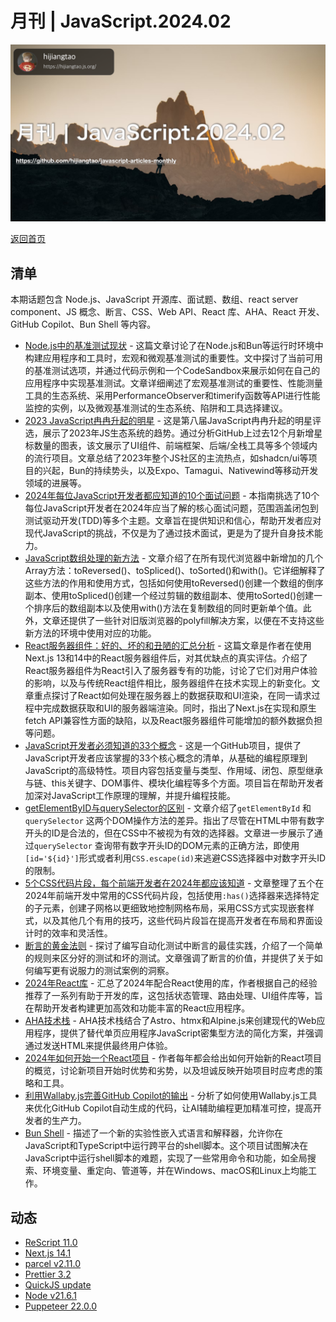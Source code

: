 # 月刊 | JavaScript.2024.02

![](./img/02.png )

[返回首页](https://github.com/hijiangtao/javascript-articles-monthly)

## 清单

本期话题包含 Node.js、JavaScript 开源库、面试题、数组、react server component、JS 概念、断言、CSS、Web API、React 库、AHA、React 开发、GitHub Copilot、Bun Shell 等内容。

* [Node.js中的基准测试现状](https://www.webpro.nl/articles/the-state-of-benchmarking-in-nodejs) - 这篇文章讨论了在Node.js和Bun等运行时环境中构建应用程序和工具时，宏观和微观基准测试的重要性。文中探讨了当前可用的基准测试选项，并通过代码示例和一个CodeSandbox来展示如何在自己的应用程序中实现基准测试。文章详细阐述了宏观基准测试的重要性、性能测量工具的生态系统、采用PerformanceObserver和timerify函数等API进行性能监控的实例，以及微观基准测试的生态系统、陷阱和工具选择建议。
* [2023 JavaScript冉冉升起的明星](https://risingstars.js.org/2023/en) - 这是第八届JavaScript冉冉升起的明星评选，展示了2023年JS生态系统的趋势。通过分析GitHub上过去12个月新增星标数量的图表，该文展示了UI组件、前端框架、后端/全栈工具等多个领域内的流行项目。文章总结了2023年整个JS社区的主流热点，如shadcn/ui等项目的兴起，Bun的持续势头，以及Expo、Tamagui、Nativewind等移动开发领域的进展等。
* [2024年每位JavaScript开发者都应知道的10个面试问题](https://medium.com/javascript-scene/10-interview-questions-every-javascript-developer-should-know-in-2024-c1044bcb0dfb) - 本指南挑选了10个每位JavaScript开发者在2024年应当了解的核心面试问题，范围涵盖闭包到测试驱动开发(TDD)等多个主题。文章旨在提供知识和信心，帮助开发者应对现代JavaScript的挑战，不仅是为了通过技术面试，更是为了提升自身技术能力。
* [JavaScript数组处理的新方法](https://12daysofweb.dev/2023/new-js-array-methods/) - 文章介绍了在所有现代浏览器中新增加的几个Array方法：toReversed()、toSpliced()、toSorted()和with()。它详细解释了这些方法的作用和使用方式，包括如何使用toReversed()创建一个数组的倒序副本、使用toSpliced()创建一个经过剪辑的数组副本、使用toSorted()创建一个排序后的数组副本以及使用with()方法在复制数组的同时更新单个值。此外，文章还提供了一些针对旧版浏览器的polyfill解决方案，以便在不支持这些新方法的环境中使用对应的功能。
* [React服务器组件：好的、坏的和丑陋的汇总分析](https://www.mayank.co/blog/react-server-components/) - 这篇文章是作者在使用Next.js 13和14中的React服务器组件后，对其优缺点的真实评估。介绍了React服务器组件为React引入了服务器专有的功能，讨论了它们对用户体验的影响，以及与传统React组件相比，服务器组件在技术实现上的新变化。文章重点探讨了React如何处理在服务器上的数据获取和UI渲染，在同一请求过程中完成数据获取和UI的服务器端渲染。同时，指出了Next.js在实现和原生fetch API兼容性方面的缺陷，以及React服务器组件可能增加的额外数据负担等问题。
* [JavaScript开发者必须知道的33个概念](https://github.com/leonardomso/33-js-concepts#-table-of-contents) - 这是一个GitHub项目，提供了JavaScript开发者应该掌握的33个核心概念的清单，从基础的编程原理到JavaScript的高级特性。项目内容包括变量与类型、作用域、闭包、原型继承与链、this关键字、DOM事件、模块化编程等多个方面。项目旨在帮助开发者加深对JavaScript工作原理的理解，并提升编程技能。
* [getElementByID与querySelector的区别](https://kiru.io/til/entries/2024-01-16-javaScript-difference-querySelector-and-getElementById/) - 文章介绍了`getElementById` 和 `querySelector` 这两个DOM操作方法的差异。指出了尽管在HTML中带有数字开头的ID是合法的，但在CSS中不被视为有效的选择器。文章进一步展示了通过`querySelector` 查询带有数字开头ID的DOM元素的正确方法，即使用`[id='${id}']`形式或者利用`CSS.escape(id)`来逃避CSS选择器中对数字开头ID的限制。
* [5个CSS代码片段，每个前端开发者在2024年都应该知道](https://web.dev/articles/5-css-snippets-every-front-end-developer-should-know-in-2024?hl=zh-cn) - 文章整理了五个在2024年前端开发中常用的CSS代码片段，包括使用`:has()`选择器来选择特定的子元素，创建子网格以更细致地控制网格布局，采用CSS方式实现嵌套样式，以及其他几个有用的技巧，这些代码片段旨在提高开发者在布局和界面设计时的效率和灵活性。
* [断言的黄金法则](https://www.epicweb.dev/the-golden-rule-of-assertions) - 探讨了编写自动化测试中断言的最佳实践，介绍了一个简单的规则来区分好的测试和坏的测试。文章强调了断言的价值，并提供了关于如何编写更有说服力的测试案例的洞察。
* [2024年React库](https://www.robinwieruch.de/react-libraries/) - 汇总了2024年配合React使用的库，作者根据自己的经验推荐了一系列有助于开发的库，这包括状态管理、路由处理、UI组件库等，旨在帮助开发者构建更加高效和功能丰富的React应用程序。
* [AHA技术栈](https://ahastack.dev/) - AHA技术栈结合了Astro、htmx和Alpine.js来创建现代的Web应用程序，提供了替代单页应用程序JavaScript密集型方法的简化方案，并强调通过发送HTML来提供最终用户体验。
* [2024年如何开始一个React项目](https://www.robinwieruch.de/react-starter/) - 作者每年都会给出如何开始新的React项目的概览，讨论新项目开始时优势和劣势，以及坦诚反映开始项目时应考虑的策略和工具。
* [利用Wallaby.js完善GitHub Copilot的输出](https://wallabyjs.com/blog/wallaby-copilot.html) - 分析了如何使用Wallaby.js工具来优化GitHub Copilot自动生成的代码，让AI辅助编程更加精准可控，提高开发者的生产力。
* [Bun Shell](https://bun.sh/blog/the-bun-shell) - 描述了一个新的实验性嵌入式语言和解释器，允许你在JavaScript和TypeScript中运行跨平台的shell脚本。这个项目试图解决在JavaScript中运行shell脚本的难题，实现了一些常用命令和功能，如全局搜索、环境变量、重定向、管道等，并在Windows、macOS和Linux上均能工作。

## 动态

* [ReScript 11.0](https://rescript-lang.org/blog/release-11-0-0)
* [Next.js 14.1](https://nextjs.org/blog/next-14-1)
* [parcel v2.11.0](https://github.com/parcel-bundler/parcel/releases/tag/v2.11.0)
* [Prettier 3.2](https://prettier.io/blog/2024/01/12/3.2.0.html)
* [QuickJS update](https://bellard.org/quickjs/)
* [Node v21.6.1](https://nodejs.org/en/blog/release/v21.6.1)
* [Puppeteer 22.0.0](https://pptr.dev/)
